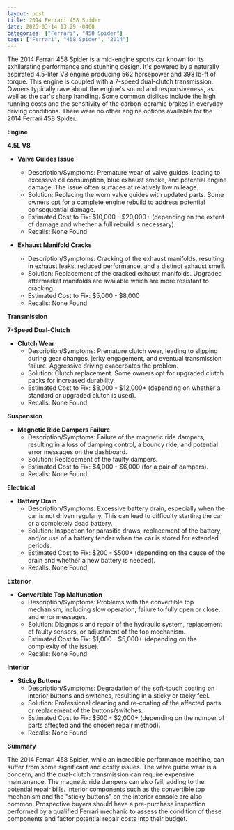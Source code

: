 ```yaml
---
layout: post
title: 2014 Ferrari 458 Spider
date: 2025-03-14 13:29 -0400
categories: ["Ferrari", "458 Spider"]
tags: ["Ferrari", "458 Spider", "2014"]
---
```

The 2014 Ferrari 458 Spider is a mid-engine sports car known for its exhilarating performance and stunning design. It's powered by a naturally aspirated 4.5-liter V8 engine producing 562 horsepower and 398 lb-ft of torque. This engine is coupled with a 7-speed dual-clutch transmission. Owners typically rave about the engine's sound and responsiveness, as well as the car's sharp handling. Some common dislikes include the high running costs and the sensitivity of the carbon-ceramic brakes in everyday driving conditions. There were no other engine options available for the 2014 Ferrari 458 Spider.

**Engine**

**4.5L V8**

*   **Valve Guides Issue**
    *   Description/Symptoms: Premature wear of valve guides, leading to excessive oil consumption, blue exhaust smoke, and potential engine damage. The issue often surfaces at relatively low mileage.
    *   Solution: Replacing the worn valve guides with updated parts. Some owners opt for a complete engine rebuild to address potential consequential damage.
    *   Estimated Cost to Fix: $10,000 - $20,000+ (depending on the extent of damage and whether a full rebuild is necessary).
    *   Recalls: None Found

*   **Exhaust Manifold Cracks**
    *   Description/Symptoms: Cracking of the exhaust manifolds, resulting in exhaust leaks, reduced performance, and a distinct exhaust smell.
    *   Solution: Replacement of the cracked exhaust manifolds. Upgraded aftermarket manifolds are available which are more resistant to cracking.
    *   Estimated Cost to Fix: $5,000 - $8,000
    *   Recalls: None Found

**Transmission**

**7-Speed Dual-Clutch**

*   **Clutch Wear**
    *   Description/Symptoms: Premature clutch wear, leading to slipping during gear changes, jerky engagement, and eventual transmission failure. Aggressive driving exacerbates the problem.
    *   Solution: Clutch replacement. Some owners opt for upgraded clutch packs for increased durability.
    *   Estimated Cost to Fix: $8,000 - $12,000+ (depending on whether a standard or upgraded clutch is used).
    *   Recalls: None Found

**Suspension**

*   **Magnetic Ride Dampers Failure**
    *   Description/Symptoms: Failure of the magnetic ride dampers, resulting in a loss of damping control, a bouncy ride, and potential error messages on the dashboard.
    *   Solution: Replacement of the faulty dampers.
    *   Estimated Cost to Fix: $4,000 - $6,000 (for a pair of dampers).
    *   Recalls: None Found

**Electrical**

*   **Battery Drain**
    *   Description/Symptoms: Excessive battery drain, especially when the car is not driven regularly. This can lead to difficulty starting the car or a completely dead battery.
    *   Solution: Inspection for parasitic draws, replacement of the battery, and/or use of a battery tender when the car is stored for extended periods.
    *   Estimated Cost to Fix: $200 - $500+ (depending on the cause of the drain and whether a new battery is needed).
    *   Recalls: None Found

**Exterior**

*   **Convertible Top Malfunction**
    *   Description/Symptoms: Problems with the convertible top mechanism, including slow operation, failure to fully open or close, and error messages.
    *   Solution: Diagnosis and repair of the hydraulic system, replacement of faulty sensors, or adjustment of the top mechanism.
    *   Estimated Cost to Fix: $1,000 - $5,000+ (depending on the complexity of the issue).
    *   Recalls: None Found

**Interior**

*   **Sticky Buttons**
    *   Description/Symptoms: Degradation of the soft-touch coating on interior buttons and switches, resulting in a sticky or tacky feel.
    *   Solution: Professional cleaning and re-coating of the affected parts or replacement of the buttons/switches.
    *   Estimated Cost to Fix: $500 - $2,000+ (depending on the number of parts affected and the chosen repair method).
    *   Recalls: None Found

**Summary**

The 2014 Ferrari 458 Spider, while an incredible performance machine, can suffer from some significant and costly issues. The valve guide wear is a concern, and the dual-clutch transmission can require expensive maintenance. The magnetic ride dampers can also fail, adding to the potential repair bills. Interior components such as the convertible top mechanism and the "sticky buttons" on the interior console are also common. Prospective buyers should have a pre-purchase inspection performed by a qualified Ferrari mechanic to assess the condition of these components and factor potential repair costs into their budget.

